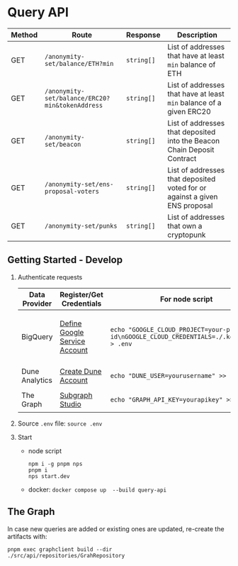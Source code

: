 # Query API

| Method | Route                                           | Response   | Description                                                                |
|--------|-------------------------------------------------|------------|----------------------------------------------------------------------------|
| GET    | `/anonymity-set/balance/ETH?min`                | `string[]` | List of addresses that have at least `min` balance of ETH                  |
| GET    | `/anonymity-set/balance/ERC20?min&tokenAddress` | `string[]` | List of addresses that have at least `min` balance of a given ERC20        |
| GET    | `/anonymity-set/beacon`                         | `string[]` | List of addresses that deposited into the Beacon Chain Deposit Contract    |
| GET    | `/anonymity-set/ens-proposal-voters`            | `string[]` | List of addresses that deposited voted for or against a given ENS proposal |
| GET    | `/anonymity-set/punks`                          | `string[]` | List of addresses that own a cryptopunk                                    |

## Getting Started - Develop

1. Authenticate requests
  
    | Data Provider  | Register/Get Credentials                                                                                 | For node script                                                                             | For docker compose                                    |
    |----------------|----------------------------------------------------------------------------------------------------------|---------------------------------------------------------------------------------------------|-------------------------------------------------------|
    | BigQuery       | [Define Google Service Account](https://codelabs.developers.google.com/codelabs/cloud-bigquery-nodejs#3) | `echo "GOOGLE_CLOUD_PROJECT=your-project-id\nGOOGLE_CLOUD_CREDENTIALS=./.keys.json" > .env` | export google credentials in an **`.keys.json`** file |
    | Dune Analytics | [Create Dune Account](https://dune.com/)                                                                 | `echo "DUNE_USER=yourusername" >> .env`                                                     | `echo yourdunepwd > .dune_pwd`                        |
    | The Graph      | [Subgraph Studio](https://thegraph.com/studio/apikeys/)                                                  | `echo "GRAPH_API_KEY=yourapikey" >> .env`                                                   | `echo yourapikey > .graphapikey`                      |

2. Source `.env` file: `source .env`
3. Start
    - node script
      ```commandline
      npm i -g pnpm nps
      pnpm i
      nps start.dev
      ``` 
    - docker: `docker compose up  --build query-api`


## The Graph

In case new queries are added or existing ones are updated, re-create the artifacts with:

```commandline
pnpm exec graphclient build --dir ./src/api/repositories/GrahRepository
```